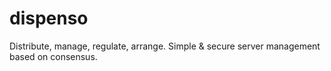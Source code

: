 dispenso
========

Distribute, manage, regulate, arrange. Simple &amp; secure server management based on consensus.
